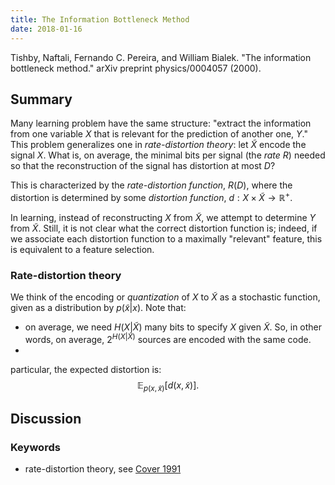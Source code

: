 ```yaml
---
title: The Information Bottleneck Method
date: 2018-01-16
---
```


Tishby, Naftali, Fernando C. Pereira, and William Bialek. "The information bottleneck method." arXiv preprint physics/0004057 (2000).

## Summary

Many learning problem have the same structure: "extract the
information from one variable $X$ that is relevant for the prediction
of another one, $Y$." This problem generalizes one in *rate-distortion
theory*: let $\tilde{X}$ encode the signal $X$. What is, on average,
the minimal bits per signal (the *rate* $R$) needed so that the
reconstruction of the signal has distortion at most $D$? 

This is characterized by the *rate-distortion function*, $R(D)$, where
the distortion is determined by some *distortion function*, $d : X
\times \tilde{X} \to \mathbb{R}^+$.

In learning, instead of reconstructing $X$ from $\tilde{X}$, we
attempt to determine $Y$ from $\tilde{X}$. Still, it is not clear what 
the correct distortion function is; indeed, if we associate each
distortion function to a maximally "relevant" feature, this is equivalent
to a feature selection.

### Rate-distortion theory

We think of the encoding or *quantization* of $X$ to $\tilde{X}$ as a
stochastic function, given as a distribution by $p(\tilde{x} |
x)$. Note that:

- on average, we need $H(X|\tilde{X})$ many bits to specify $X$ given
$\tilde{X}$. So, in other words, on average, $2^{H(X|\tilde{X})}$
sources are encoded with the same code.
- 

particular, the expected distortion is:
$$\mathbb{E}_{p(x,\tilde{x})}\left[d(x,\tilde{x})\right].$$









## Discussion

### Keywords

- rate-distortion theory, see [Cover 1991](https://s3.amazonaws.com/academia.edu.documents/31823797/information_theory.pdf?AWSAccessKeyId=AKIAIWOWYYGZ2Y53UL3A&Expires=1516153305&Signature=40bNJTWPBI%2BdGhR8SVX8Xoq7LFQ%3D&response-content-disposition=inline%3B%20filename%3DElements_of_Information_Theory_Elements.pdf)